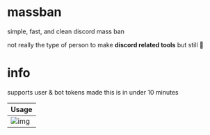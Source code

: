 # massban
simple, fast, and clean discord mass ban

not really the type of person to make **discord related tools** but still 🤔

# info
supports user & bot tokens
made this is in under 10 minutes

|  Usage  |
| ------- |
| ![img](https://cdn.tixte.com/uploads/anti.wants.solutions/kq181gme99a.png) |
